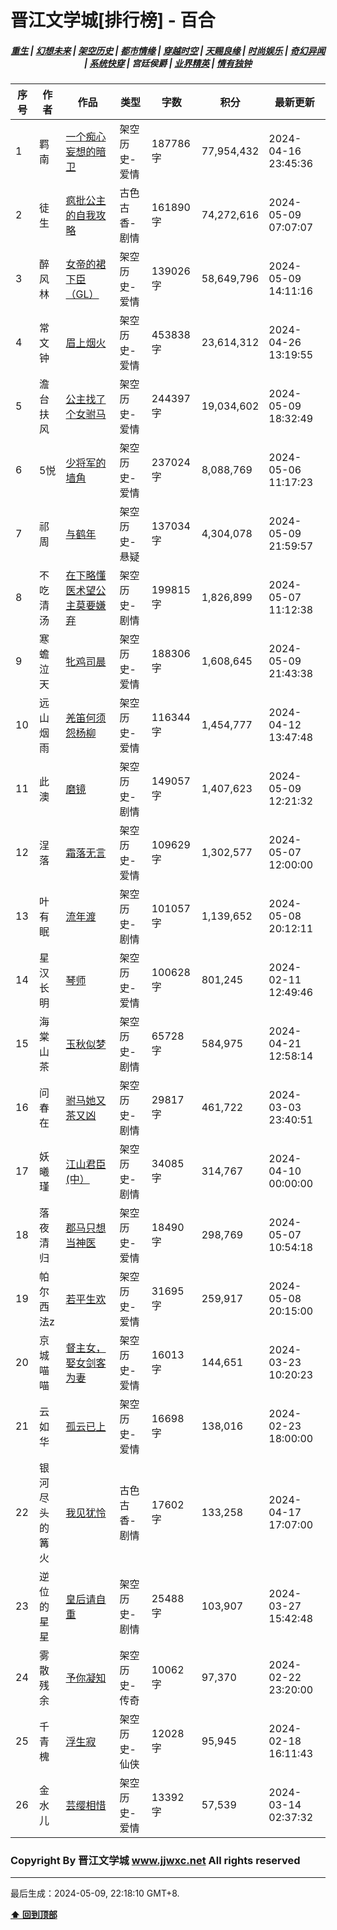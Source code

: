 # 晋江文学城[排行榜] - 百合

<h5 align="center">
	<a href="https://github.com/amaliegay/jjwxc-charts/blob/main/重生.md">重生</a> |
	<a href="https://github.com/amaliegay/jjwxc-charts/blob/main/幻想未来.md">幻想未来</a> |
	<a href="https://github.com/amaliegay/jjwxc-charts/blob/main/架空历史.md">架空历史</a> |
	<a href="https://github.com/amaliegay/jjwxc-charts/blob/main/都市情缘.md">都市情缘</a> |
	<a href="https://github.com/amaliegay/jjwxc-charts/blob/main/README.md">穿越时空</a> |
	<a href="https://github.com/amaliegay/jjwxc-charts/blob/main/天赐良缘.md">天赐良缘</a> |
	<a href="https://github.com/amaliegay/jjwxc-charts/blob/main/时尚娱乐.md">时尚娱乐</a> |
	<a href="https://github.com/amaliegay/jjwxc-charts/blob/main/奇幻异闻.md">奇幻异闻</a> |
	<a href="https://github.com/amaliegay/jjwxc-charts/blob/main/系统快穿.md">系统快穿</a> |
	<b>宫廷侯爵</b> |
	<a href="https://github.com/amaliegay/jjwxc-charts/blob/main/业界精英.md">业界精英</a> |
	<a href="https://github.com/amaliegay/jjwxc-charts/blob/main/情有独钟.md">情有独钟</a>
</h5>

| 序号 | 作者 | 作品 | 类型 | 字数 | 积分 | 最新更新 | 
|-----|------|------|-----|------|------|---------|
| 1 | 羁南 | [一个痴心妄想的暗卫](https://www.jjwxc.net/onebook.php?novelid=8385571) | 架空历史-爱情 | 187786字 | 77,954,432 | 2024-04-16 23:45:36 | 
| 2 | 徒生 | [疯批公主的自我攻略](https://www.jjwxc.net/onebook.php?novelid=4892355) | 古色古香-剧情 | 161890字 | 74,272,616 | 2024-05-09 07:07:07 | 
| 3 | 醉风林 | [女帝的裙下臣（GL）](https://www.jjwxc.net/onebook.php?novelid=8312686) | 架空历史-爱情 | 139026字 | 58,649,796 | 2024-05-09 14:11:16 | 
| 4 | 常文钟 | [眉上烟火](https://www.jjwxc.net/onebook.php?novelid=3567742) | 架空历史-爱情 | 453838字 | 23,614,312 | 2024-04-26 13:19:55 | 
| 5 | 澹台扶风 | [公主找了个女驸马](https://www.jjwxc.net/onebook.php?novelid=4166846) | 架空历史-爱情 | 244397字 | 19,034,602 | 2024-05-09 18:32:49 | 
| 6 | 5悦 | [少将军的墙角](https://www.jjwxc.net/onebook.php?novelid=8645654) | 架空历史-爱情 | 237024字 | 8,088,769 | 2024-05-06 11:17:23 | 
| 7 | 祁周 | [与鹤年](https://www.jjwxc.net/onebook.php?novelid=8640599) | 架空历史-悬疑 | 137034字 | 4,304,078 | 2024-05-09 21:59:57 | 
| 8 | 不吃清汤 | [在下略懂医术望公主莫要嫌弃](https://www.jjwxc.net/onebook.php?novelid=8685462) | 架空历史-剧情 | 199815字 | 1,826,899 | 2024-05-07 11:12:38 | 
| 9 | 寒蟾泣天 | [牝鸡司晨](https://www.jjwxc.net/onebook.php?novelid=8674220) | 架空历史-爱情 | 188306字 | 1,608,645 | 2024-05-09 21:43:38 | 
| 10 | 远山烟雨 | [羌笛何须怨杨柳](https://www.jjwxc.net/onebook.php?novelid=8685178) | 架空历史-爱情 | 116344字 | 1,454,777 | 2024-04-12 13:47:48 | 
| 11 | 此澳 | [磨镜](https://www.jjwxc.net/onebook.php?novelid=8774911) | 架空历史-剧情 | 149057字 | 1,407,623 | 2024-05-09 12:21:32 | 
| 12 | 浧落 | [霜落无言](https://www.jjwxc.net/onebook.php?novelid=8116942) | 架空历史-爱情 | 109629字 | 1,302,577 | 2024-05-07 12:00:00 | 
| 13 | 叶有眠 | [流年渡](https://www.jjwxc.net/onebook.php?novelid=8707453) | 架空历史-剧情 | 101057字 | 1,139,652 | 2024-05-08 20:12:11 | 
| 14 | 星汉长明 | [琴师](https://www.jjwxc.net/onebook.php?novelid=8674988) | 架空历史-爱情 | 100628字 | 801,245 | 2024-02-11 12:49:46 | 
| 15 | 海棠山茶 | [玉秋似梦](https://www.jjwxc.net/onebook.php?novelid=8683123) | 架空历史-剧情 | 65728字 | 584,975 | 2024-04-21 12:58:14 | 
| 16 | 问春在 | [驸马她又茶又凶](https://www.jjwxc.net/onebook.php?novelid=8697096) | 架空历史-剧情 | 29817字 | 461,722 | 2024-03-03 23:40:51 | 
| 17 | 妖曦瑾 | [江山君臣(中）](https://www.jjwxc.net/onebook.php?novelid=8504820) | 架空历史-剧情 | 34085字 | 314,767 | 2024-04-10 00:00:00 | 
| 18 | 落夜清归 | [郡马只想当神医](https://www.jjwxc.net/onebook.php?novelid=8760449) | 架空历史-爱情 | 18490字 | 298,769 | 2024-05-07 10:54:18 | 
| 19 | 帕尔西法z | [若平生欢](https://www.jjwxc.net/onebook.php?novelid=8729027) | 架空历史-爱情 | 31695字 | 259,917 | 2024-05-08 20:15:00 | 
| 20 | 京城喵喵 | [督主女，娶女剑客为妻](https://www.jjwxc.net/onebook.php?novelid=8727912) | 架空历史-爱情 | 16013字 | 144,651 | 2024-03-23 10:20:23 | 
| 21 | 云如华 | [孤云已上](https://www.jjwxc.net/onebook.php?novelid=8689697) | 架空历史-爱情 | 16698字 | 138,016 | 2024-02-23 18:00:00 | 
| 22 | 银河尽头的篝火 | [我见犹怜](https://www.jjwxc.net/onebook.php?novelid=8656007) | 古色古香-剧情 | 17602字 | 133,258 | 2024-04-17 17:07:00 | 
| 23 | 逆位的星星 | [皇后请自重](https://www.jjwxc.net/onebook.php?novelid=8765551) | 架空历史-剧情 | 25488字 | 103,907 | 2024-03-27 15:42:48 | 
| 24 | 雾散残余 | [予你凝知](https://www.jjwxc.net/onebook.php?novelid=8666891) | 架空历史-传奇 | 10062字 | 97,370 | 2024-02-22 23:20:00 | 
| 25 | 千青槐 | [浮生寂](https://www.jjwxc.net/onebook.php?novelid=8697739) | 架空历史-仙侠 | 12028字 | 95,945 | 2024-02-18 16:11:43 | 
| 26 | 金水儿 | [芸缨相惜](https://www.jjwxc.net/onebook.php?novelid=8757074) | 架空历史-爱情 | 13392字 | 57,539 | 2024-03-14 02:37:32 | 

### Copyright By 晋江文学城 www.jjwxc.net All rights reserved

---

最后生成：2024-05-09, 22:18:10 GMT+8.

**[⬆ 回到顶部](#晋江文学城排行榜---百合)**

